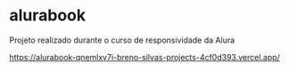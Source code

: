 # alurabook
Projeto realizado durante o curso de responsividade da Alura

https://alurabook-qnemlxv7i-breno-silvas-projects-4cf0d393.vercel.app/
